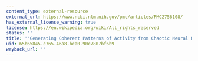 ```yaml
---
content_type: external-resource
external_url: https://www.ncbi.nlm.nih.gov/pmc/articles/PMC2756108/
has_external_license_warning: true
license: https://en.wikipedia.org/wiki/All_rights_reserved
status: ''
title: '"Generating Coherent Patterns of Activity from Chaotic Neural Networks."'
uid: 65b65845-c765-46a8-bca0-90c7807bf6b9
wayback_url: ''
---
```

